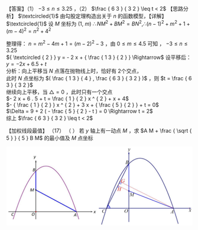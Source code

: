 【答案】（1） $- 3 \leq n \leq 3 . 2 5$ ，（2） $\frac { 6 3 } { 3 2 } \leq t < 2$ 【思路分析】 $\textcircled{1}$ 由勾股定理构造出关于 $n$ 的函数模型，【详解】 $\textcircled{1}$ 设 $M$ 坐标为 $( 1 , ~ m )$ $\therefore N M ^ { 2 } + B M ^ { 2 } = B N ^ { 2 } , \therefore ( n - 1 ) ^ { 2 } + m ^ { 2 } + 1 + ( m - 4 ) ^ { 2 } = n ^ { 2 } + 4 ^ { 2 }$

整理得： $n = m ^ { 2 } - 4 m + 1 = ( m - 2 ) ^ { 2 } - 3$ ，由 $0 \leq m \leq 4 . 5$ 可知 ， $- 3 \leq n \leq 3 . 2 5$   
${ \textcircled { 2 } } y = - 2 x + { \frac { 1 3 } { 2 } } \Rightarrow$ 设平移后： $y = - 2 x + 6 . 5 + t$   
分析：向上平移当 $N$ 点落在抛物线上时，恰好有 2个交点，  
此时 $N$ 点坐标为 $( \frac { 1 3 } { 4 } , \frac { 6 3 } { 3 2 } )$ ，则 $t = \frac { 6 3 } { 3 2 }$   
继续向上平移，当 $\triangle = 0$ ，此时只有一个交点  
$- 2 x + 6 . 5 + t = \frac { 1 } { 2 } x ^ { 2 } + x + 4$   
$- { \frac { 1 } { 2 } } x ^ { 2 } + 3 x + { \frac { 5 } { 2 } } + t = 0$   
$\Delta = 9 + 2 ( - \frac { 5 } { 2 } - t ) = 0 \Rightarrow t = 2$   
综上 $\frac { 6 3 } { 3 2 } \leq t < 2$

【加权线段最值】
（17） （ ） 若 $y$ 轴上有一动点 $M$ ，求 $A M + \frac { \sqrt { 5 } } { 5 } B M$ 的最小值及 $M$ 点坐标

![](<../../qs_image_DB/专题2-7_二次函数中的最值问题（解析版）/fd028602c429fee80d1b7951278f3da169d7f8fba6e7629af4aee471c91c361d.jpg>)
